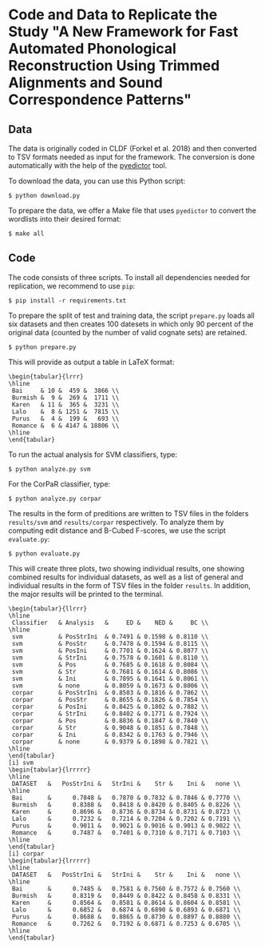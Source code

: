 # Code and Data to Replicate the Study "A New Framework for Fast Automated Phonological Reconstruction Using Trimmed Alignments and Sound Correspondence Patterns"

## Data

The data is originally coded in CLDF (Forkel et al. 2018) and then converted to TSV formats needed as input for the framework. The conversion is done automatically with the help of the [pyedictor](https://github.com/lingpy/pyedictor) tool.  

To download the data, you can use this Python script:

```
$ python download.py
```

To prepare the data, we offer a Make file that uses `pyedictor` to convert the wordlists into their desired format:

```
$ make all
```


## Code

The code consists of three scripts. To install all dependencies needed for replication, we recommend to use `pip`:

```
$ pip install -r requirements.txt
```

To prepare the split of test and training data, the script `prepare.py` loads all six datasets and then creates 100 datesets in which only 90 percent of the original data (counted by the number of valid cognate sets) are retained.

```
$ python prepare.py
```

This will provide as output a table in LaTeX format:

```
\begin{tabular}{lrrr}
\hline
 Bai     & 10 &  459 &  3866 \\
 Burmish &  9 &  269 &  1711 \\
 Karen   & 11 &  365 &  3231 \\
 Lalo    &  8 & 1251 &  7815 \\
 Purus   &  4 &  199 &   693 \\
 Romance &  6 & 4147 & 18806 \\
\hline
\end{tabular}
```

To run the actual analysis for SVM classifiers, type:

```
$ python analyze.py svm
```

For the CorPaR classifier, type:

```
$ python analyze.py corpar
```

The results in the form of preditions are written to TSV files in the folders `results/svm` and `results/corpar` respectively. To analyze them by computing edit distance and B-Cubed F-scores, we use the script `evaluate.py`:

```
$ python evaluate.py
```

This will create three plots, two showing individual results, one showing combined results for individual datasets, as well as a list of general and individual results in the form of TSV files in the folder `results`. In addition, the major results will be printed to the terminal.

```
\begin{tabular}{llrrr}
\hline
 Classifier   & Analysis   &     ED &    NED &     BC \\
\hline
 svm          & PosStrIni  & 0.7491 & 0.1598 & 0.8110 \\
 svm          & PosStr     & 0.7478 & 0.1594 & 0.8115 \\
 svm          & PosIni     & 0.7701 & 0.1624 & 0.8077 \\
 svm          & StrIni     & 0.7578 & 0.1601 & 0.8110 \\
 svm          & Pos        & 0.7685 & 0.1618 & 0.8084 \\
 svm          & Str        & 0.7681 & 0.1614 & 0.8086 \\
 svm          & Ini        & 0.7895 & 0.1641 & 0.8061 \\
 svm          & none       & 0.8059 & 0.1673 & 0.8006 \\
 corpar       & PosStrIni  & 0.8503 & 0.1816 & 0.7862 \\
 corpar       & PosStr     & 0.8655 & 0.1826 & 0.7854 \\
 corpar       & PosIni     & 0.8425 & 0.1802 & 0.7882 \\
 corpar       & StrIni     & 0.8402 & 0.1771 & 0.7924 \\
 corpar       & Pos        & 0.8836 & 0.1847 & 0.7840 \\
 corpar       & Str        & 0.9048 & 0.1851 & 0.7848 \\
 corpar       & Ini        & 0.8342 & 0.1763 & 0.7946 \\
 corpar       & none       & 0.9379 & 0.1898 & 0.7821 \\
\hline
\end{tabular}
[i] svm
\begin{tabular}{lrrrrr}
\hline
 DATASET   &   PosStrIni &   StrIni &    Str &    Ini &   none \\
\hline
 Bai       &      0.7848 &   0.7870 & 0.7832 & 0.7846 & 0.7770 \\
 Burmish   &      0.8388 &   0.8418 & 0.8420 & 0.8405 & 0.8226 \\
 Karen     &      0.8696 &   0.8736 & 0.8734 & 0.8731 & 0.8723 \\
 Lalo      &      0.7232 &   0.7214 & 0.7204 & 0.7202 & 0.7191 \\
 Purus     &      0.9011 &   0.9021 & 0.9016 & 0.9013 & 0.9022 \\
 Romance   &      0.7487 &   0.7401 & 0.7310 & 0.7171 & 0.7103 \\
\hline
\end{tabular}
[i] corpar
\begin{tabular}{lrrrrr}
\hline
 DATASET   &   PosStrIni &   StrIni &    Str &    Ini &   none \\
\hline
 Bai       &      0.7485 &   0.7581 & 0.7560 & 0.7572 & 0.7560 \\
 Burmish   &      0.8319 &   0.8449 & 0.8422 & 0.8458 & 0.8331 \\
 Karen     &      0.8564 &   0.8581 & 0.8614 & 0.8604 & 0.8581 \\
 Lalo      &      0.6852 &   0.6874 & 0.6890 & 0.6893 & 0.6871 \\
 Purus     &      0.8688 &   0.8865 & 0.8730 & 0.8897 & 0.8880 \\
 Romance   &      0.7262 &   0.7192 & 0.6871 & 0.7253 & 0.6705 \\
\hline
\end{tabular}

```

